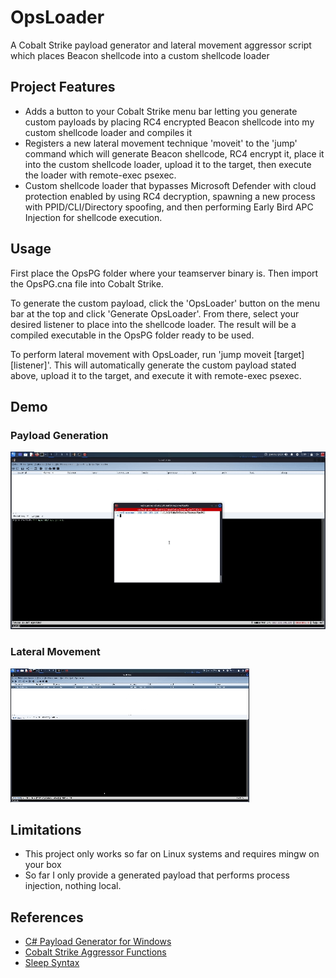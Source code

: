 # OpsLoader
A Cobalt Strike payload generator and lateral movement aggressor script which places Beacon shellcode into a custom shellcode loader

## Project Features
* Adds a button to your Cobalt Strike menu bar letting you generate custom payloads by placing RC4 encrypted Beacon shellcode into my custom shellcode loader and compiles it
* Registers a new lateral movement technique 'moveit' to the 'jump' command which will generate Beacon shellcode, RC4 encrypt it, place it into the custom shellcode loader, upload it to the target, then execute the loader with remote-exec psexec.
* Custom shellcode loader that bypasses Microsoft Defender with cloud protection enabled by using RC4 decryption, spawning a new process with PPID/CLI/Directory spoofing, and then performing Early Bird APC Injection for shellcode execution.

## Usage
First place the OpsPG folder where your teamserver binary is. Then import the OpsPG.cna file into Cobalt Strike.

To generate the custom payload, click the 'OpsLoader' button on the menu bar at the top and click 'Generate OpsLoader'. From there, select your desired listener to place into the shellcode loader. The result will be a compiled executable in the OpsPG folder ready to be used.

To perform lateral movement with OpsLoader, run 'jump moveit [target] [listener]'.  This will automatically generate the custom payload stated above, upload it to the target, and execute it with remote-exec psexec.

## Demo

### Payload Generation
![OpsLoader Generation](opsgenerate.gif)

### Lateral Movement
![OpsLoader Lateral Movement](opsmovement.gif)

## Limitations
* This project only works so far on Linux systems and requires mingw on your box
* So far I only provide a generated payload that performs process injection, nothing local.

## References
* [C# Payload Generator for Windows](https://github.com/Workingdaturah/Payload-Generator)
* [Cobalt Strike Aggressor Functions](https://hstechdocs.helpsystems.com/manuals/cobaltstrike/current/userguide/content/topics_aggressor-scripts/as-resources_functions.htm)
* [Sleep Syntax](http://sleep.dashnine.org/manual/)